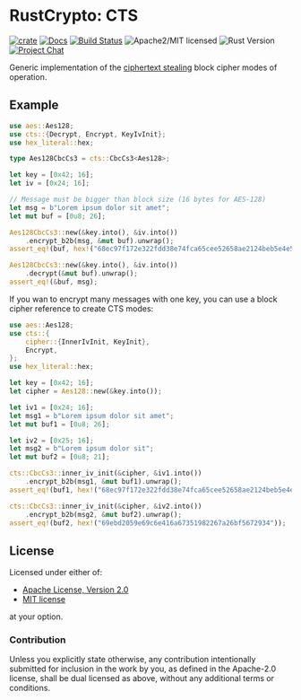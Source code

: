 # RustCrypto: CTS

[![crate][crate-image]][crate-link]
[![Docs][docs-image]][docs-link]
[![Build Status][build-image]][build-link]
![Apache2/MIT licensed][license-image]
![Rust Version][rustc-image]
[![Project Chat][chat-image]][chat-link]

Generic implementation of the [ciphertext stealing] block cipher modes of operation.

## Example
```rust
use aes::Aes128;
use cts::{Decrypt, Encrypt, KeyIvInit};
use hex_literal::hex;

type Aes128CbcCs3 = cts::CbcCs3<Aes128>;

let key = [0x42; 16];
let iv = [0x24; 16];

// Message must be bigger than block size (16 bytes for AES-128)
let msg = b"Lorem ipsum dolor sit amet";
let mut buf = [0u8; 26];

Aes128CbcCs3::new(&key.into(), &iv.into())
    .encrypt_b2b(msg, &mut buf).unwrap();
assert_eq!(buf, hex!("68ec97f172e322fdd38e74fca65cee52658ae2124beb5e4e5315"));

Aes128CbcCs3::new(&key.into(), &iv.into())
    .decrypt(&mut buf).unwrap();
assert_eq!(&buf, msg);
```

If you wan to encrypt many messages with one key, you can use a block cipher reference
to create CTS modes:
```rust
use aes::Aes128;
use cts::{
    cipher::{InnerIvInit, KeyInit},
    Encrypt,
};
use hex_literal::hex;

let key = [0x42; 16];
let cipher = Aes128::new(&key.into());

let iv1 = [0x24; 16];
let msg1 = b"Lorem ipsum dolor sit amet";
let mut buf1 = [0u8; 26];

let iv2 = [0x25; 16];
let msg2 = b"Lorem ipsum dolor sit";
let mut buf2 = [0u8; 21];

cts::CbcCs3::inner_iv_init(&cipher, &iv1.into())
    .encrypt_b2b(msg1, &mut buf1).unwrap();
assert_eq!(buf1, hex!("68ec97f172e322fdd38e74fca65cee52658ae2124beb5e4e5315"));

cts::CbcCs3::inner_iv_init(&cipher, &iv2.into())
    .encrypt_b2b(msg2, &mut buf2).unwrap();
assert_eq!(buf2, hex!("69ebd2059e69c6e416a67351982267a26bf5672934"));
```

## License

Licensed under either of:

 * [Apache License, Version 2.0](http://www.apache.org/licenses/LICENSE-2.0)
 * [MIT license](http://opensource.org/licenses/MIT)

at your option.

### Contribution

Unless you explicitly state otherwise, any contribution intentionally submitted
for inclusion in the work by you, as defined in the Apache-2.0 license, shall be
dual licensed as above, without any additional terms or conditions.

[//]: # (badges)

[crate-image]: https://img.shields.io/crates/v/cts.svg?logo=rust
[crate-link]: https://crates.io/crates/cts
[docs-image]: https://docs.rs/cts/badge.svg
[docs-link]: https://docs.rs/cts/
[license-image]: https://img.shields.io/badge/license-Apache2.0/MIT-blue.svg
[rustc-image]: https://img.shields.io/badge/rustc-1.85+-blue.svg
[chat-image]: https://img.shields.io/badge/zulip-join_chat-blue.svg
[chat-link]: https://rustcrypto.zulipchat.com/#narrow/stream/308460-block-modes
[build-image]: https://github.com/RustCrypto/block-modes/actions/workflows/cts.yaml/badge.svg
[build-link]: https://github.com/RustCrypto/block-modes/actions/workflows/cts.yaml

[//]: # (general links)

[ciphertext stealing]: https://en.wikipedia.org/wiki/Ciphertext_stealing

